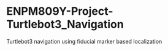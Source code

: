 # ENPM809Y-Project-Turtlebot3_Navigation
Turtlebot3 navigation using fiducial marker based localization
